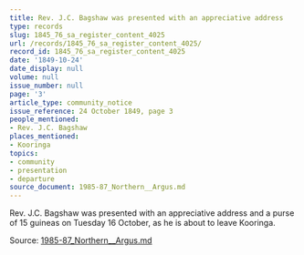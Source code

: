 ```yaml
---
title: Rev. J.C. Bagshaw was presented with an appreciative address
type: records
slug: 1845_76_sa_register_content_4025
url: /records/1845_76_sa_register_content_4025/
record_id: 1845_76_sa_register_content_4025
date: '1849-10-24'
date_display: null
volume: null
issue_number: null
page: '3'
article_type: community_notice
issue_reference: 24 October 1849, page 3
people_mentioned:
- Rev. J.C. Bagshaw
places_mentioned:
- Kooringa
topics:
- community
- presentation
- departure
source_document: 1985-87_Northern__Argus.md
---
```


Rev. J.C. Bagshaw was presented with an appreciative address and a purse of 15 guineas on Tuesday 16 October, as he is about to leave Kooringa.

Source: [1985-87_Northern__Argus.md](/downloads/markdown/1985-87_Northern__Argus.md)
